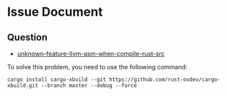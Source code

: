# Issue Document

## Question

- [unknown-feature-llvm-asm-when-compile-rust-src](https://stackoverflow.com/questions/61755610/unknown-feature-llvm-asm-when-compile-rust-src)

To solve this problem, you need to use the following command:

```shell
cargo install cargo-xbuild --git https://github.com/rust-osdev/cargo-xbuild.git --branch master --debug --force
```
